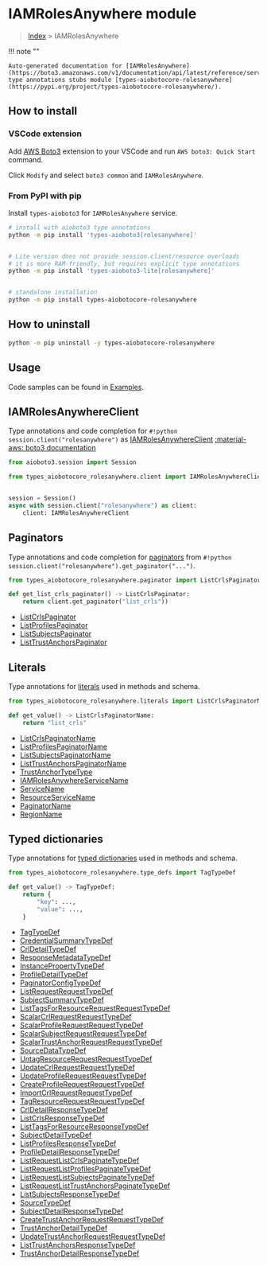 # IAMRolesAnywhere module

> [Index](../README.md) > IAMRolesAnywhere


!!! note ""

    Auto-generated documentation for [IAMRolesAnywhere](https://boto3.amazonaws.com/v1/documentation/api/latest/reference/services/rolesanywhere.html#IAMRolesAnywhere)
    type annotations stubs module [types-aiobotocore-rolesanywhere](https://pypi.org/project/types-aiobotocore-rolesanywhere/).

## How to install

### VSCode extension

Add [AWS Boto3](https://marketplace.visualstudio.com/items?itemName=Boto3typed.boto3-ide)
extension to your VSCode and run `AWS boto3: Quick Start` command.

Click `Modify` and select `boto3 common` and `IAMRolesAnywhere`.

### From PyPI with pip

Install `types-aioboto3` for `IAMRolesAnywhere` service.

```bash
# install with aioboto3 type annotations
python -m pip install 'types-aioboto3[rolesanywhere]'


# Lite version does not provide session.client/resource overloads
# it is more RAM-friendly, but requires explicit type annotations
python -m pip install 'types-aioboto3-lite[rolesanywhere]'


# standalone installation
python -m pip install types-aiobotocore-rolesanywhere
```



## How to uninstall

```bash
python -m pip uninstall -y types-aiobotocore-rolesanywhere
```

## Usage

Code samples can be found in [Examples](./usage.md).

## IAMRolesAnywhereClient

Type annotations and code completion for  `#!python session.client("rolesanywhere")` as [IAMRolesAnywhereClient](./client.md)
[:material-aws: boto3 documentation](https://boto3.amazonaws.com/v1/documentation/api/latest/reference/services/rolesanywhere.html#IAMRolesAnywhere.Client)

```python title="Usage example"
from aioboto3.session import Session

from types_aiobotocore_rolesanywhere.client import IAMRolesAnywhereClient


session = Session()
async with session.client("rolesanywhere") as client:
    client: IAMRolesAnywhereClient
```


## Paginators

Type annotations and code completion for
[paginators](./paginators.md)
from `#!python session.client("rolesanywhere").get_paginator("...")`.

```python title="Usage example"
from types_aiobotocore_rolesanywhere.paginator import ListCrlsPaginator

def get_list_crls_paginator() -> ListCrlsPaginator:
    return client.get_paginator("list_crls"))
```

- [ListCrlsPaginator](./paginators.md#listcrlspaginator)
- [ListProfilesPaginator](./paginators.md#listprofilespaginator)
- [ListSubjectsPaginator](./paginators.md#listsubjectspaginator)
- [ListTrustAnchorsPaginator](./paginators.md#listtrustanchorspaginator)








## Literals

Type annotations for [literals](./literals.md) used in methods and schema.

```python title="Usage example"
from types_aiobotocore_rolesanywhere.literals import ListCrlsPaginatorName

def get_value() -> ListCrlsPaginatorName:
    return "list_crls"
```

- [ListCrlsPaginatorName](./literals.md#listcrlspaginatorname)
- [ListProfilesPaginatorName](./literals.md#listprofilespaginatorname)
- [ListSubjectsPaginatorName](./literals.md#listsubjectspaginatorname)
- [ListTrustAnchorsPaginatorName](./literals.md#listtrustanchorspaginatorname)
- [TrustAnchorTypeType](./literals.md#trustanchortypetype)
- [IAMRolesAnywhereServiceName](./literals.md#iamrolesanywhereservicename)
- [ServiceName](./literals.md#servicename)
- [ResourceServiceName](./literals.md#resourceservicename)
- [PaginatorName](./literals.md#paginatorname)
- [RegionName](./literals.md#regionname)




## Typed dictionaries

Type annotations for [typed dictionaries](./type_defs.md) used in methods and schema.

```python title="Usage example"
from types_aiobotocore_rolesanywhere.type_defs import TagTypeDef

def get_value() -> TagTypeDef:
    return {
        "key": ...,
        "value": ...,
    }
```

- [TagTypeDef](./type_defs.md#tagtypedef)
- [CredentialSummaryTypeDef](./type_defs.md#credentialsummarytypedef)
- [CrlDetailTypeDef](./type_defs.md#crldetailtypedef)
- [ResponseMetadataTypeDef](./type_defs.md#responsemetadatatypedef)
- [InstancePropertyTypeDef](./type_defs.md#instancepropertytypedef)
- [ProfileDetailTypeDef](./type_defs.md#profiledetailtypedef)
- [PaginatorConfigTypeDef](./type_defs.md#paginatorconfigtypedef)
- [ListRequestRequestTypeDef](./type_defs.md#listrequestrequesttypedef)
- [SubjectSummaryTypeDef](./type_defs.md#subjectsummarytypedef)
- [ListTagsForResourceRequestRequestTypeDef](./type_defs.md#listtagsforresourcerequestrequesttypedef)
- [ScalarCrlRequestRequestTypeDef](./type_defs.md#scalarcrlrequestrequesttypedef)
- [ScalarProfileRequestRequestTypeDef](./type_defs.md#scalarprofilerequestrequesttypedef)
- [ScalarSubjectRequestRequestTypeDef](./type_defs.md#scalarsubjectrequestrequesttypedef)
- [ScalarTrustAnchorRequestRequestTypeDef](./type_defs.md#scalartrustanchorrequestrequesttypedef)
- [SourceDataTypeDef](./type_defs.md#sourcedatatypedef)
- [UntagResourceRequestRequestTypeDef](./type_defs.md#untagresourcerequestrequesttypedef)
- [UpdateCrlRequestRequestTypeDef](./type_defs.md#updatecrlrequestrequesttypedef)
- [UpdateProfileRequestRequestTypeDef](./type_defs.md#updateprofilerequestrequesttypedef)
- [CreateProfileRequestRequestTypeDef](./type_defs.md#createprofilerequestrequesttypedef)
- [ImportCrlRequestRequestTypeDef](./type_defs.md#importcrlrequestrequesttypedef)
- [TagResourceRequestRequestTypeDef](./type_defs.md#tagresourcerequestrequesttypedef)
- [CrlDetailResponseTypeDef](./type_defs.md#crldetailresponsetypedef)
- [ListCrlsResponseTypeDef](./type_defs.md#listcrlsresponsetypedef)
- [ListTagsForResourceResponseTypeDef](./type_defs.md#listtagsforresourceresponsetypedef)
- [SubjectDetailTypeDef](./type_defs.md#subjectdetailtypedef)
- [ListProfilesResponseTypeDef](./type_defs.md#listprofilesresponsetypedef)
- [ProfileDetailResponseTypeDef](./type_defs.md#profiledetailresponsetypedef)
- [ListRequestListCrlsPaginateTypeDef](./type_defs.md#listrequestlistcrlspaginatetypedef)
- [ListRequestListProfilesPaginateTypeDef](./type_defs.md#listrequestlistprofilespaginatetypedef)
- [ListRequestListSubjectsPaginateTypeDef](./type_defs.md#listrequestlistsubjectspaginatetypedef)
- [ListRequestListTrustAnchorsPaginateTypeDef](./type_defs.md#listrequestlisttrustanchorspaginatetypedef)
- [ListSubjectsResponseTypeDef](./type_defs.md#listsubjectsresponsetypedef)
- [SourceTypeDef](./type_defs.md#sourcetypedef)
- [SubjectDetailResponseTypeDef](./type_defs.md#subjectdetailresponsetypedef)
- [CreateTrustAnchorRequestRequestTypeDef](./type_defs.md#createtrustanchorrequestrequesttypedef)
- [TrustAnchorDetailTypeDef](./type_defs.md#trustanchordetailtypedef)
- [UpdateTrustAnchorRequestRequestTypeDef](./type_defs.md#updatetrustanchorrequestrequesttypedef)
- [ListTrustAnchorsResponseTypeDef](./type_defs.md#listtrustanchorsresponsetypedef)
- [TrustAnchorDetailResponseTypeDef](./type_defs.md#trustanchordetailresponsetypedef)

